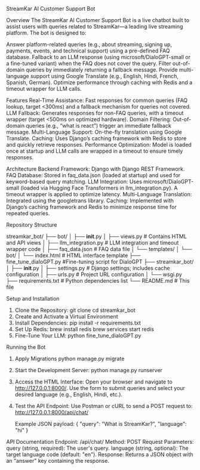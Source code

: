 StreamKar AI Customer Support Bot

Overview
The StreamKar AI Customer Support Bot is a live chatbot built to assist users with queries related to StreamKar—a leading live streaming platform. The bot is designed to:

Answer platform-related queries (e.g., about streaming, signing up, payments, events, and technical support) using a pre-defined FAQ database.
Fallback to an LLM response (using microsoft/DialoGPT-small or a fine-tuned variant) when the FAQ does not cover the query.
Filter out-of-domain queries by immediately returning a fallback message.
Provide multi-language support using Google Translate (e.g., English, Hindi, French, Spanish, German).
Optimize performance through caching with Redis and a timeout wrapper for LLM calls.

Features
Real-Time Assistance:
Fast responses for common queries (FAQ lookup, target <300ms) and a fallback mechanism for queries not covered.
LLM Fallback:
Generates responses for non-FAQ queries, with a timeout wrapper (target <500ms on optimized hardware).
Domain Filtering:
Out-of-domain queries (e.g., “what is react”) trigger an immediate fallback message.
Multi-Language Support:
On-the-fly translation using Google Translate.
Caching:
Uses Django’s caching framework with Redis to store and quickly retrieve responses.
Performance Optimization:
Model is loaded once at startup and LLM calls are wrapped in a timeout to ensure timely responses.


Architecture
Backend Framework:
Django with Django REST Framework.
FAQ Database:
Stored in faq_data.json (loaded at startup) and used for keyword-based query matching.
LLM Integration:
Uses microsoft/DialoGPT-small (loaded via Hugging Face Transformers in llm_integration.py). A timeout wrapper is applied to optimize latency.
Multi-Language Translation:
Integrated using the googletrans library.
Caching:
Implemented with Django’s caching framework and Redis to minimize response time for repeated queries.


Repository Structure

streamkar_bot/
├── bot/
│   ├── __init__.py
│   ├── views.py                # Contains HTML and API views
│   ├── llm_integration.py      # LLM integration and timeout wrapper code
│   ├── faq_data.json           # FAQ data file
│   └── templates/
│       └── bot/
│           └── index.html      # HTML interface template
├── fine_tune_dialoGPT.py        #Fine-tuning script for DialoGPT
├── streamkar_bot/
│   ├── __init__.py
│   ├── settings.py             # Django settings; includes cache configuration
│   ├── urls.py                 # Project URL configuration
│   └── wsgi.py
├── requirements.txt            # Python dependencies list
└── README.md                   # This file


Setup and Installation
1. Clone the Repository:
    git clone <repository-url>
    cd streamkar_bot
2. Create and Activate a Virtual Environment
3. Install Dependencies:
    pip install -r requirements.txt
4. Set Up Redis:
    brew install redis
    brew services start redis
5. Fine-Tune Your LLM:
    python fine_tune_dialoGPT.py


Running the Bot
1. Apply Migrations
    python manage.py migrate
2. Start the Development Server:
    python manage.py runserver
3. Access the HTML Interface:
    Open your browser and navigate to http://127.0.0.1:8000/.
    Use the form to submit queries and select your desired language (e.g., English, Hindi, etc.).
4. Test the API Endpoint:
    Use Postman or cURL to send a POST request to:
    http://127.0.0.1:8000/api/chat/

    Example JSON payload:
    {
    "query": "What is StreamKar?",
    "language": "hi"
    }

API Documentation
Endpoint: /api/chat/
Method: POST
Request Parameters:
query (string, required): The user's query.
language (string, optional): The target language code (default: "en").
Response:
Returns a JSON object with an "answer" key containing the response.
